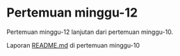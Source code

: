 # Pertemuan minggu-12

Pertemuan minggu-12 lanjutan dari pertemuan minggu-10. 

Laporan [README.md](https://github.com/arifplankton/tcclanjut/tree/master/minggu-11) di pertemuan minggu-10

